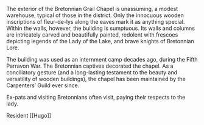 The exterior of the Bretonnian Grail Chapel is unassuming, a modest warehouse, typical of those in the district. Only the innocuous wooden inscriptions of fleur-de-lys along the eaves mark it as anything special. Within the walls, however, the building is sumptuous. Its walls and columns are intricately
carved and beautifully painted, redolent with frescoes depicting legends of the Lady of the Lake, and brave knights of Bretonnian Lore.

The building was used as an internment camp decades ago, during the Fifth Parravon War. The Bretonnian captives decorated the chapel. As a conciliatory gesture (and a long-lasting testament to the beauty and versatility of wooden buildings), the chapel has been maintained by the Carpenters’ Guild ever since.

Ex-pats and visiting Bretonnians often visit, paying their respects to the lady.

Resident [[Hugo]]